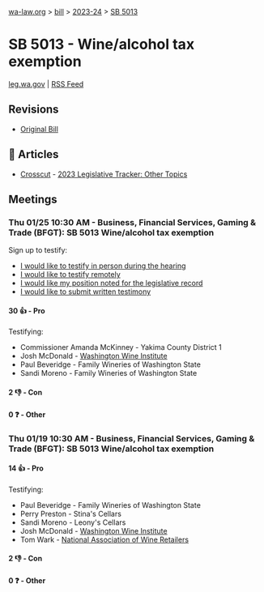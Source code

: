 [wa-law.org](/) > [bill](/bill/) > [2023-24](/bill/2023-24/) > [SB 5013](/bill/2023-24/sb/5013/)

# SB 5013 - Wine/alcohol tax exemption
[leg.wa.gov](https://app.leg.wa.gov/billsummary?BillNumber=5013&Year=2023&Initiative=false) | [RSS Feed](./rss.xml)

## Revisions
* [Original Bill](1/)

## 📰 Articles
* [Crosscut](/org/crosscut/) - [2023 Legislative Tracker: Other Topics](https://crosscut.com/voter-guide/2023-legislative-tracker/election/other-topics#:~:text=Senate%20Bill%205013)

## Meetings
### Thu 01/25 10:30 AM - Business, Financial Services, Gaming & Trade (BFGT): SB 5013 Wine/alcohol tax exemption
Sign up to testify:
* [I would like to testify in person during the hearing](https://app.leg.wa.gov/csi/Testifier/Add?chamber=House&mId=31728&aId=157578&caId=23569&tId=1)
* [I would like to testify remotely](https://app.leg.wa.gov/csi/Testifier/Add?chamber=House&mId=31728&aId=157578&caId=23569&tId=2)
* [I would like my position noted for the legislative record](https://app.leg.wa.gov/csi/Testifier/Add?chamber=House&mId=31728&aId=157578&caId=23569&tId=3)
* [I would like to submit written testimony](https://app.leg.wa.gov/csi/Testifier/Add?chamber=House&mId=31728&aId=157578&caId=23569&tId=4)

#### 30 👍 - Pro
Testifying:
* Commissioner Amanda McKinney - Yakima County District 1
* Josh McDonald - [Washington Wine Institute](/org/washington_wine_institute/)
* Paul Beveridge - Family Wineries of Washington State
* Sandi Moreno - Family Wineries of Washington State

#### 2 👎 - Con

#### 0 ❓ - Other

### Thu 01/19 10:30 AM - Business, Financial Services, Gaming & Trade (BFGT): SB 5013 Wine/alcohol tax exemption
#### 14 👍 - Pro
Testifying:
* Paul Beveridge - Family Wineries of Washington State
* Perry Preston - Stina's Cellars
* Sandi Moreno - Leony's Cellars
* Josh McDonald - [Washington Wine Institute](/org/washington_wine_institute/)
* Tom Wark - [National Association of Wine Retailers](/org/national_association_of_wine_retailers/)

#### 2 👎 - Con

#### 0 ❓ - Other
